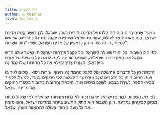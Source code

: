 ```yaml
---
title: חוֹק הַשְׁבוּת
author: a teacher
level: bw_lev_6
---
```

בְּמֶשֶׁךְ שָׁנִים רַבּוֹת הַיְהוּדִים חָלְמוּ עַל מְדִינָה יְהוּדִית בְּאֶרֶץ יִשְׂרָאֵל. לָכֵן כַּאֲשֶׁר קָמָה מְדִינַת יִשְׂרָאֵל, הָיָה חָשׁוּב לוֹמַר לָעוֹלָם, שֶׁמְדִינַת יִשְׂרָאֵל מְעוּנְיֶינֶת לְקַבֵּל אֶת כָּל הַיְהוּדִים, שֶׁרוֹצִים לִחְיוֹת בָּהּ. זֶה הָיָה הַחוֹק הָרִאשׁוֹן שֶׁל מְדִינַת יִשְׂרָאֵל, וּשְׁמוֹ "חוֹק הַשְׁבוּת".

לְפִי חוֹק הַשְׁבוּת, כָּל יְהוּדִי שֶׁעוֹלֶה לְיִשְׂרָאֵל יָכוֹל לְקַבֵּל אֶזְרָחוּת יִשְׂרְאֵלִית.
כַּאֲשֶׁר עוֹלֶה חָדָשׁ מְקַבֵּל אֶת הָאֶזְרָחוּת הַיִשְׂרְאֵלִית, הַמְדִינָה צְרִיכָה לָתֵת לוֹ אֶת כָּל הַזְכוּיוֹת שֶׁל אֶזְרָח בְּיִשְׂרָאֵל; וְהָאֶזְרָח צָרִיךְ לְמַלֵא אֶת כָּל הַחוֹבוֹת שֶׁלוֹ לַמְדִינָה.

הַזְכוּיוֹת הֵן כָּל הַדְבָרִים שֶׁהָעוֹלֶה יָכוֹל לְקַבֵּל מֵהַמְדִינָה: חִינוּךְ, שֵׁירוּת רְפוּאִי, מָקוֹם לָגוּר בּוֹ וְעוֹד. הַחוֹבוֹת הֵן כָּל הַדְבָרִים שֶׁכָּל אֶזְרָח צָרִיךְ לַעֲשׂוֹת לְפִי הַחוּקִים בָּאָרֶץ, לְמָשָׁל: לִלְמוֹד בְּבֵית-הַסֵפֶר, לְשָׁרֵת בַּצָבָא, לְשַׁלֵם מִיסִים וְעוֹד. הַזְכוּיוֹת וְהַחוֹבוֹת כְּתוּבוֹת בְּסִפְרֵי הַחוּקִים שֶׁל מְדִינַת יִשְׂרָאֵל.

לְפִי חוֹק הַשְׁבוּת, לִמְדִינַת יִשְׂרָאֵל יֵשׁ גַם זְכוּת לֹא לָתֵת אֶזְרָחוּת יִשְׂרְאֵלִית לְמִי שֶׁיָכוֹל לִהְיוֹת מְסוּכָּן לַבִּיטָחוֹן בַּמְדִינָה. חוֹק הַשְׁבוּת הוּא הַחוֹק הֶחָשׁוּב בְּיוֹתֵר בִּמְדִינַת יִשְׂרָאֵל, וְהוּא מַזְמִין אֶת כָּל הָעָם הַיְהוּדִי בָּעוֹלָם לְהִתְאַחֵד בְּאֶרֶץ יִשְׂרָאֵל.